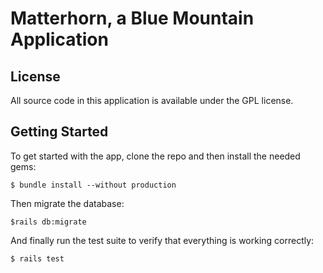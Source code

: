 # Matterhorn, a Blue Mountain Application

## License

All source code in this application is available under the GPL license.


## Getting Started

To get started with the app, clone the repo and then install the needed gems:

```
$ bundle install --without production
```

Then migrate the database:

```
$rails db:migrate
```

And finally run the test suite to verify that everything is working correctly:

```
$ rails test
```
